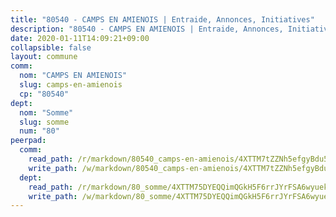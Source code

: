 ```yaml
---
title: "80540 - CAMPS EN AMIENOIS | Entraide, Annonces, Initiatives"
description: "80540 - CAMPS EN AMIENOIS | Entraide, Annonces, Initiatives"
date: 2020-01-11T14:09:21+09:00
collapsible: false
layout: commune
comm:
  nom: "CAMPS EN AMIENOIS"
  slug: camps-en-amienois
  cp: "80540"
dept:
  nom: "Somme"
  slug: somme
  num: "80"
peerpad:
  comm:
    read_path: /r/markdown/80540_camps-en-amienois/4XTTM7tZZNh5efgyBdu5yAZosVgtxkV1bwoAaAxfDx2bgpWR2
    write_path: /w/markdown/80540_camps-en-amienois/4XTTM7tZZNh5efgyBdu5yAZosVgtxkV1bwoAaAxfDx2bgpWR2-K3TgUmegPz3wKFYeo63UeNQ8ZvgUrsy8Goj3cG5hgdk32ZspzkwnTSETEinzMCSPegaR9d8vZGNB63sZXdmbRMswbWYGxuuPjKXGhic8mLrN5N3VFBrwumx1WWUZQbgcTyTxaM8G
  dept:
    read_path: /r/markdown/80_somme/4XTTM75DYEQQimQGkH5F6rrJYrFSA6wyuekdgioEx7v45YjSw
    write_path: /w/markdown/80_somme/4XTTM75DYEQQimQGkH5F6rrJYrFSA6wyuekdgioEx7v45YjSw-K3TgTuB1DbUNHuFo9Fhh6JTUriPx8E5izGkmw9RSNTjUtMFPoZhqqp87szE8th3EytWSHGdhUuQUPjam8aJZh1SdH8pL3ibgUbMdNhU17kjAmSa49LMB2GjXvVwDVurE8mgce3XM
---
```


